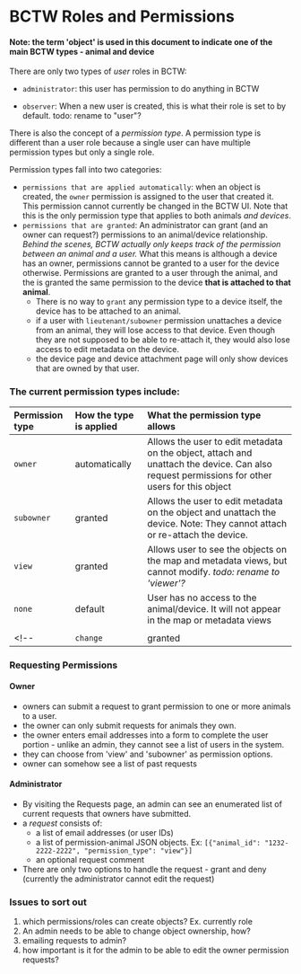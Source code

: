 # BCTW Roles and Permissions
#### Note: the term 'object' is used in this document to indicate one of the main BCTW types - animal and device
There are only two types of _user_ roles in BCTW:
* `administrator`: this user has permission to do anything in BCTW
<!-- * `observer`: When a new user is created, this is what their role is set to by default. -->
* `observer`: When a new user is created, this is what their role is set to by default. todo: rename to "user"?

There is also the concept of a _permission type_. A permission type is different than a user role because a single user can have multiple permission types but only a single role.  

Permission types fall into two categories:
* `permissions that are applied automatically`: when an object is created, the `owner` permission is assigned to the user that created it. This permission cannot currently be changed in the BCTW UI. Note that this is the only permission type that applies to both animals _and devices_.
* `permissions that are granted`: An administrator can grant (and an owner can request?) permissions to an animal/device relationship. _Behind the scenes, BCTW actually only keeps track of the permission between an animal and a user._ What this means is although a device has an owner, permissions cannot be granted to a user for the device otherwise. Permissions are granted to a user through the animal, and the is granted the same permission to the device __that is attached to that animal__.
  * There is no way to `grant` any permission type to a device itself, the device has to be attached to an animal. 
  * if a user with `lieutenant/subowner` permission unattaches a device from an animal, they will lose access to that device. Even though they are not supposed to be able to re-attach it, they would also lose access to edit metadata on the device.
  * the device page and device attachment page will only show devices that are owned by that user. 

### The current permission types include:

| Permission type | How the type is applied | What the permission type allows |
|:----------------|:------------------------|:--------------------------------|
|`owner` | automatically | Allows the user to edit metadata on the object, attach and unattach the device. Can also request permissions for other users for this object
|`subowner` | granted  | Allows the user to edit metadata on the object and unattach the device. Note: They cannot attach or re-attach the device.
|`view` | granted | Allows user to see the objects on the map and metadata views, but cannot modify. _todo: rename to 'viewer'?_
|`none` | default | User has no access to the animal/device. It will not appear in the map or metadata views
| | |
<!-- |`change` | granted | Allows user to modify metadata, unattach and attach devices. `todo: should this be removed now that owner/lieutenant are used?` -->

### Requesting Permissions
#### Owner
* owners can submit a request to grant permission to one or more animals to a user.
* the owner can only submit requests for animals they own.
* the owner enters email addresses into a form to complete the user portion - unlike an admin, they cannot see a list of users in the system.
* they can choose from 'view' and 'subowner' as permission options.
* owner can somehow see a list of past requests

#### Administrator
* By visiting the Requests page, an admin can see an enumerated list of current requests that owners have submitted.
* a _request_ consists of: 
    * a list of email addresses (or user IDs)
    * a list of permission-animal JSON objects. Ex: `[{"animal_id": "1232-2222-2222", "permission_type": "view"}]`
    * an optional request comment
* There are only two options to handle the request - grant and deny (currently the administrator cannot edit the request)
### Issues to sort out
<!-- 1. Why does a user with `lieutenant/subowner` permission actually need to be able to unattach devices from an animal? - to perform mortality events etc -->
1. which permissions/roles can create objects? Ex. currently role
1. An admin needs to be able to change object ownership, how?
1. emailing requests to admin?
1. how important is it for the admin to be able to edit the owner permission requests?